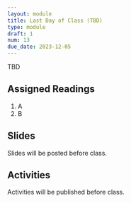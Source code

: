 ```yaml
---
layout: module
title: Last Day of Class (TBD)
type: module
draft: 1
num: 13
due_date: 2023-12-05
---
```


TBD

## Assigned Readings

1. A
2. B

## Slides
Slides will be posted before class.


## Activities
Activities will be published before class.
